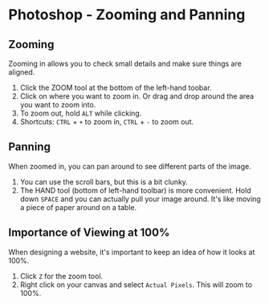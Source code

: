 # Photoshop - Zooming and Panning

## Zooming

Zooming in allows you to check small details and make sure things are aligned.

1. Click the ZOOM tool at the bottom of the left-hand toobar.
2. Click on where you want to zoom in. Or drag and drop around the area you want to zoom into.
3. To zoom out, hold `ALT` while clicking.
4. Shortcuts: `CTRL` + `+` to zoom in, `CTRL` + `-` to zoom out.

## Panning

When zoomed in, you can pan around to see different parts of the image.

1. You can use the scroll bars, but this is a bit clunky.
2. The HAND tool (bottom of left-hand toolbar) is more convenient. Hold down `SPACE` and you can actually pull your image around. It's like moving a piece of paper around on a table.

## Importance of Viewing at 100%

When designing a website, it's important to keep an idea of how it looks at 100%.

1. Click `Z` for the zoom tool.
2. Right click on your canvas and select `Actual Pixels`. This will zoom to 100%.